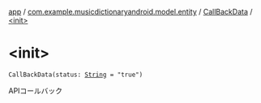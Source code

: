 [app](../../index.md) / [com.example.musicdictionaryandroid.model.entity](../index.md) / [CallBackData](index.md) / [&lt;init&gt;](./-init-.md)

# &lt;init&gt;

`CallBackData(status: `[`String`](https://kotlinlang.org/api/latest/jvm/stdlib/kotlin/-string/index.html)` = "true")`

APIコールバック

